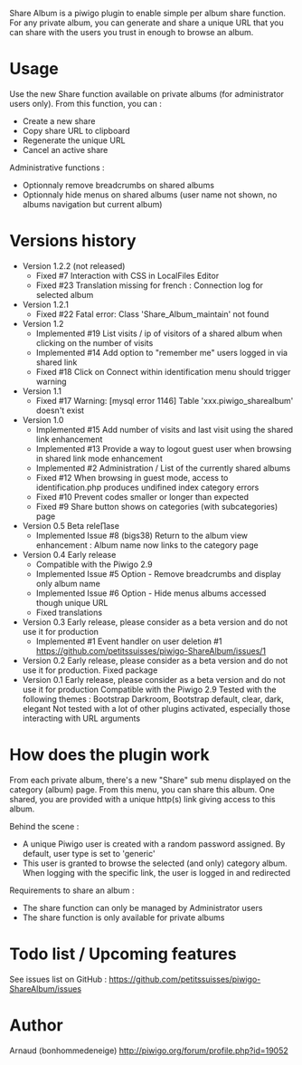 Share Album is a piwigo plugin to enable simple per album share function.
For any private album, you can generate and share a unique URL that you can share with the users you trust in enough to browse an album.
# Usage
Use the new Share function available on private albums (for administrator users only).
From this function, you can : 
* Create a new share
* Copy share URL to clipboard
* Regenerate the unique URL
* Cancel an active share

Administrative functions : 
* Optionnaly remove breadcrumbs on shared albums
* Optionnaly hide menus on shared albums (user name not shown, no albums navigation but current album)

# Versions history
* Version 1.2.2 (not released)
  * Fixed #7 Interaction with CSS in LocalFiles Editor
  * Fixed #23 Translation missing for french : Connection log for selected album
* Version 1.2.1
  * Fixed #22 Fatal error: Class 'Share_Album_maintain' not found
* Version 1.2
  * Implemented #19 List visits / ip of visitors of a shared album when clicking on the number of visits 
  * Implemented #14 Add option to "remember me" users logged in via shared link
  * Fixed #18 Click on Connect within identification menu should trigger warning
* Version 1.1 
  * Fixed #17 Warning: [mysql error 1146] Table 'xxx.piwigo_sharealbum' doesn't exist
* Version 1.0 
  * Implemented #15 Add number of visits and last visit using the shared link enhancement 
  * Implemented #13 Provide a way to logout guest user when browsing in shared link mode enhancement
  * Implemented #2 Administration / List of the currently shared albums
  * Fixed #12 When browsing in guest mode, access to identification.php produces undifined index category errors
  * Fixed #10 Prevent codes smaller or longer than expected
  * Fixed #9 Share button shows on categories (with subcategories) page
* Version 0.5 Beta rele∏ase
  * Implemented Issue #8 (bigs38) Return to the album view enhancement : Album name now links to the category page
* Version 0.4 Early release
  * Compatible with the Piwigo 2.9
  * Implemented Issue #5 Option - Remove breadcrumbs and display only album name
  * Implemented Issue #6 Option - Hide menus albums accessed though unique URL
  * Fixed translations
* Version 0.3 Early release, please consider as a beta version and do not use it for production
  * Implemented #1 Event handler on user deletion #1 https://github.com/petitssuisses/piwigo-ShareAlbum/issues/1
* Version 0.2 Early release, please consider as a beta version and do not use it for production. Fixed package
* Version 0.1 Early release, please consider as a beta version and do not use it for production
  Compatible with the Piwigo 2.9
  Tested with the following themes : Bootstrap Darkroom, Bootstrap default, clear, dark, elegant
  Not tested with a lot of other plugins activated, especially those interacting with URL arguments
			  
# How does the plugin work
From each private album, there's a new "Share" sub menu displayed on the category (album) page.
From this menu, you can share this album.
One shared, you are provided with a unique http(s) link giving access to this album.

Behind the scene :
* A unique Piwigo user is created with a random password assigned. By default, user type is set to 'generic' 
* This user is granted to browse the selected (and only) category album. When logging with the specific link, the user is logged in and redirected

Requirements to share an album : 
- The share function can only be managed by Administrator users
- The share function is only available for private albums

# Todo list / Upcoming features
See issues list on GitHub : https://github.com/petitssuisses/piwigo-ShareAlbum/issues

# Author 
Arnaud (bonhommedeneige) http://piwigo.org/forum/profile.php?id=19052